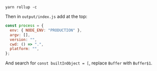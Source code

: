 ```
yarn rollup -c
```

Then in `output/index.js` add at the top:

```javascript
const process = {
  env: { NODE_ENV: "PRODUCTION" },
  argv: [],
  version: "",
  cwd: () => ".",
  platform: "",
};
```

And search for `const builtInObject = [`, replace `Buffer` with `Buffer$1`.
